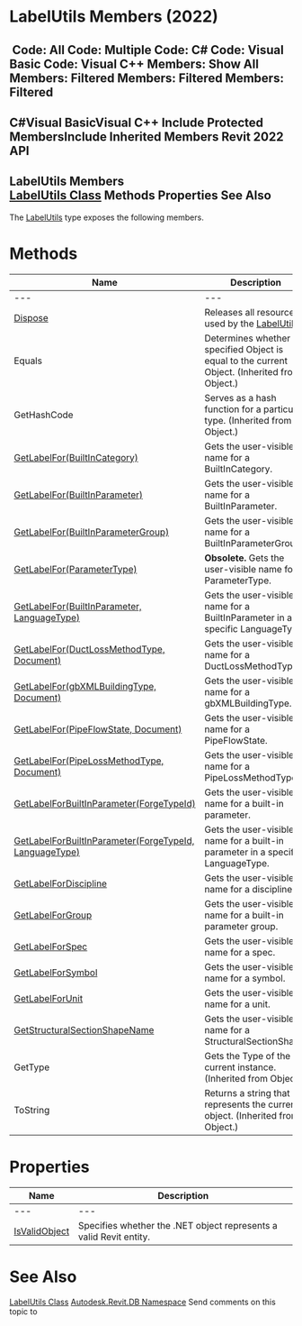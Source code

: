 # LabelUtils Members (2022)

﻿
 Code: All Code: Multiple Code: C# Code: Visual Basic Code: Visual C++  Members: Show All Members: Filtered Members: Filtered Members: Filtered   
---  
C#Visual BasicVisual C++
Include Protected MembersInclude Inherited Members
Revit 2022 API  
---  
LabelUtils Members  
[LabelUtils Class](39d096e3-6f2f-13ac-237b-7549d9841ef5.md "LabelUtils Class") Methods Properties See Also  
---  
The [LabelUtils](39d096e3-6f2f-13ac-237b-7549d9841ef5.md "LabelUtils Class") type exposes the following members.
# Methods
| Name | Description |
| --- | --- |
| --- | --- | --- |
| [Dispose](68b266bc-631e-fc0e-2d8f-e0b03ad72ec7.md "Dispose Method") | Releases all resources used by the [LabelUtils](39d096e3-6f2f-13ac-237b-7549d9841ef5.md "LabelUtils Class") |
| Equals | Determines whether the specified Object is equal to the current Object. (Inherited from Object.) |
| GetHashCode | Serves as a hash function for a particular type.  (Inherited from Object.) |
| [GetLabelFor(BuiltInCategory)](3c5057a7-b59e-c650-0d46-643f3bae218d.md "GetLabelFor Method \(BuiltInCategory\)") | Gets the user-visible name for a BuiltInCategory. |
| [GetLabelFor(BuiltInParameter)](ca0f955c-7cfa-e894-c0bc-dfa269aae5b4.md "GetLabelFor Method \(BuiltInParameter\)") | Gets the user-visible name for a BuiltInParameter. |
| [GetLabelFor(BuiltInParameterGroup)](b48d806c-d7c5-7638-c6f8-041495c5d783.md "GetLabelFor Method \(BuiltInParameterGroup\)") | Gets the user-visible name for a BuiltInParameterGroup. |
| [GetLabelFor(ParameterType)](11b3e9c9-931b-710e-8590-04f4bad86e45.md "GetLabelFor Method \(ParameterType\)") | **Obsolete.** Gets the user-visible name for a ParameterType. |
| [GetLabelFor(BuiltInParameter, LanguageType)](c38e7823-31b3-9bcd-5ab0-d353e0d39fa8.md "GetLabelFor Method \(BuiltInParameter, LanguageType\)") | Gets the user-visible name for a BuiltInParameter in a specific LanguageType. |
| [GetLabelFor(DuctLossMethodType, Document)](42396276-236f-3d66-84af-877397c4b08b.md "GetLabelFor Method \(DuctLossMethodType, Document\)") | Gets the user-visible name for a DuctLossMethodType. |
| [GetLabelFor(gbXMLBuildingType, Document)](3e86f8bf-b9b6-5383-3f65-0a9c9a5acf61.md "GetLabelFor Method \(gbXMLBuildingType, Document\)") | Gets the user-visible name for a gbXMLBuildingType. |
| [GetLabelFor(PipeFlowState, Document)](0fcc9faa-4526-622c-924e-5dad5c61c228.md "GetLabelFor Method \(PipeFlowState, Document\)") | Gets the user-visible name for a PipeFlowState. |
| [GetLabelFor(PipeLossMethodType, Document)](fa0a0158-ecdc-0557-4214-14d5917d8c67.md "GetLabelFor Method \(PipeLossMethodType, Document\)") | Gets the user-visible name for a PipeLossMethodType. |
| [GetLabelForBuiltInParameter(ForgeTypeId)](482c49db-8994-bcc8-3077-02d8f40ba3db.md "GetLabelForBuiltInParameter Method \(ForgeTypeId\)") | Gets the user-visible name for a built-in parameter. |
| [GetLabelForBuiltInParameter(ForgeTypeId, LanguageType)](c823565b-b71f-cc64-597a-eed82de7106f.md "GetLabelForBuiltInParameter Method \(ForgeTypeId, LanguageType\)") | Gets the user-visible name for a built-in parameter in a specific LanguageType. |
| [GetLabelForDiscipline](09ff409c-3deb-3bd8-d2ef-7eab4fbe4973.md "GetLabelForDiscipline Method") | Gets the user-visible name for a discipline. |
| [GetLabelForGroup](fad046bf-b6c9-35cd-69f2-1d556ddbbc05.md "GetLabelForGroup Method") | Gets the user-visible name for a built-in parameter group. |
| [GetLabelForSpec](5f0e82b9-cf62-062d-5136-3c4032cca766.md "GetLabelForSpec Method") | Gets the user-visible name for a spec. |
| [GetLabelForSymbol](d8dc0d86-c548-89ba-da65-3f3a9b2f9ec8.md "GetLabelForSymbol Method") | Gets the user-visible name for a symbol. |
| [GetLabelForUnit](96491567-d6a1-23ed-2d82-673d5b1dfc5b.md "GetLabelForUnit Method") | Gets the user-visible name for a unit. |
| [GetStructuralSectionShapeName](4969a1cc-9943-c418-dfca-9672b0fba75f.md "GetStructuralSectionShapeName Method") | Gets the user-visible name for a StructuralSectionShape. |
| GetType | Gets the Type of the current instance. (Inherited from Object.) |
| ToString | Returns a string that represents the current object. (Inherited from Object.) |

# Properties
| Name | Description |
| --- | --- |
| --- | --- | --- |
| [IsValidObject](06f80896-f874-197e-53a4-022263eeea91.md "IsValidObject Property") | Specifies whether the .NET object represents a valid Revit entity. |

# See Also
[LabelUtils Class](39d096e3-6f2f-13ac-237b-7549d9841ef5.md "LabelUtils Class")
[Autodesk.Revit.DB Namespace](87546ba7-461b-c646-cbb1-2cb8f5bff8b2.md "Autodesk.Revit.DB Namespace")
Send comments on this topic to 